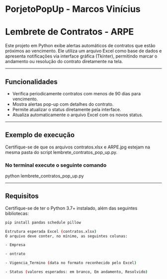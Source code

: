 # PorjetoPopUp - Marcos Vinícius

# Lembrete de Contratos - ARPE

Este projeto em Python exibe alertas automáticos de contratos que estão próximos ao vencimento. Ele utiliza um arquivo Excel como base de dados e apresenta notificações via interface gráfica (Tkinter), permitindo marcar o andamento ou resolução do contrato diretamente na tela.

---

## Funcionalidades

- Verifica periodicamente contratos com menos de 90 dias para vencimento.
- Mostra alertas pop-up com detalhes do contrato.
- Permite atualizar o status diretamente pela interface.
- Atualiza automaticamente o arquivo Excel com os novos status.

---

## Exemplo de execução

Certifique-se de que os arquivos contratos.xlsx e ARPE.jpg estejam na mesma pasta do script lembrete_contratos_pop_up.py.

### No terminal execute o seguinte comando
python lembrete_contratos_pop_up.py


---

## Requisitos

Certifique-se de ter o Python 3.7+ instalado, além das seguintes bibliotecas:

```bash
pip install pandas schedule pillow

Estrutura esperada Excel (contratos.xlsx)
O arquivo deve conter, no mínimo, as seguintes colunas:

- Empresa

- ontrato

- Vigencia_Termino (data no formato reconhecido pelo Excel)

- Status (valores esperados: em branco, Em andamento, Resolvido)



